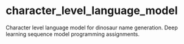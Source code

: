 # character_level_language_model
Character level language model for dinosaur name generation. Deep learning sequence model programming assignments.
